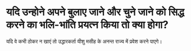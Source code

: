 # यदि उन्होने अपने बुलाए जाने और चुने जाने को सिद्ध करने का भलि-भांति प्रयत्न किया तो क्या होगा?
यदि वे कभी ठोकर न खाएं तो उद्धारकर्ता यीशु मसीह के अनन्त राज्य में प्रवेश करने पाएगे।